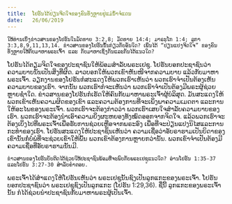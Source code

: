 ```yaml
---
title:  ໂຢຮັນໄດ້ປ່ຽນຈິດໃຈຂອງຄົນທັງຫຼາຍຢູ່ແມ່ນ້ຳຈໍແດນ
date:   26/06/2019
---
```


`ໃຫ້ທ່ານເບິ່ງຂ່າວສານຂອງໂຢຮັນໃນມັດທາຍ 3:2,8; ມັດທາຍ 14:4; ມາຣະໂກ 1:4; ລູກາ 3:3,8,9,11,13,14. ຂ່າວສານຂອງໂຢຮັນນັ້ນກ່ຽວກັບອັນໃດ? ເພິ່ນໄດ້ “ປ່ຽນແປງຈິດໃຈ” ຂອງຄົນທັງຫຼາຍໃຫ້ກັບມາຫາພຣະເຈົ້າ ແລະ ກັບມາຫາເຊິ່ງກັນແລະກັນໄດ້ແນວໃດ?`

ໂຢຮັນໄດ້ຕຽມຈິດໃຈຂອງປະຊາຊົນໃຫ້ພ້ອມສຳລັບພຣະເຢຊູ. ໂຢຮັນບອກປະຊາຊົນວ່າ ຄວາມບາບນັ້ນເປັນສິ່ງທີ່ຜິດ. ລາວບອກໃຫ້ພວກເຂົາຫັນໜີຈາກຄວາມບາບ ແລ້ວກັບມາຫາພຣະເຈົ້າ. ວຽກງານຂອງໂຢຮັນກໍສະແດງໃຫ້ພວກເຮົາເຫັນວ່າ ພວກເຮົາຈຳເປັນຕ້ອງເຫັນຄວາມບາບຂອງເຮົາ. ຈາກນັ້ນ ພວກເຮົາກໍຈະເຫັນວ່າ ພວກເຮົາຈຳເປັນຕ້ອງມີພຣະຜູ້ຊ່ວຍຫຼາຍຊ່ຳໃດ. ຂ່າວສານຂອງໂຢຮັນກໍເຮັດໃຫ້ຄົນກັບມາຫາພຣະເຈົ້າຜູ້ບໍລິສຸດ. ມັນສະແດງໃຫ້ພວກເຂົາເຫັນຄວາມຜິດຂອງເຂົາ ແລະຄວາມຕ້ອງການທີ່ຈະເພິ່ງພາຄວາມເມດຕາ ແລະການໃຫ້ອະໄພຂອງພຣະເຈົ້າ. ພວກເຮົາຈະຕ້ອງກ່າວວ່າ ພວກເຮົາເສຍໃຈສຳລັບຄວາມບາບຂອງເຮົາ. ພວກເຮົາຈະຕ້ອງນຳເອົາຄວາມຍິ່ງຜະຫຍອງທັງໝົດອອກຈາກຈິດໃຈ. ແລ້ວພວກເຮົາຈະຕ້ອງເບິ່ງໄປທີ່ພຣະເຈົ້າເພື່ອຮັບການຊ່ວຍເຫຼືອຈາກພຣະອົງ ເພື່ອທີ່ຈະປ່ຽນແປງນິໄສແລະການກະທຳຂອງເຮົາ. ໂຢຮັນສະແດງໃຫ້ປະຊາຊົນເຫັນວ່າ ຄວາມເຊື່ອວ່າອັບຣາຮາມເປັນບິດາຂອງເຂົານັ້ນກໍໍບໍ່ພໍທີ່ຈະຊ່ວຍເຂົາໃຫ້ພົ້ນ ພວກເຂົາຕ້ອງການຫຼາຍກວ່ານັ້ນ. ພວກເຂົາຈຳເປັນຕ້ອງມີຄວາມເຊື່ອທີ່ອັບຣາຮາມນັ້ນມີ.

`ຂ່າວສານຂອງໂຢຮັນບັບຕິດໄດ້ຊ່ວຍໃຫ້ປະຊາຊົນພ້ອມທີ່ຈະພົບກັບພຣະເຢຊູແນວໃດ? ອ່ານໂຢຮັນ 1:35-37 ແລະໂຢຮັນ 3:27-30 ສຳລັບຄຳຕອບ.`

ພຣະເຈົ້າໄດ້ສຳແດງໃຫ້ໂຢຮັນເຫັນວ່າ ພຣະເຢຊູນັ້ນຊົງເປັນລູກແກະຂອງພຣະເຈົ້າ. ໂຢຮັນບອກປະຊາຊົນວ່າ ພຣະເຢຊູຊົງເປັນລູກແກະ (ໂຢຮັນ 1:29,36). ຊື່ນີ້ ລູກແກະຂອງພຣະເຈົ້ານັ້ນ ກໍໄດ້ຊ່ວຍນຳປະຊາຊົນກັບມາຫາພຣະຜູ້ເປັນເຈົ້າ.